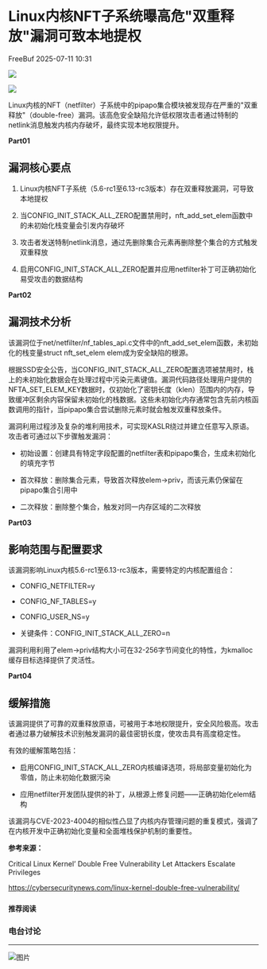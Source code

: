#  Linux内核NFT子系统曝高危"双重释放"漏洞可致本地提权  
 FreeBuf   2025-07-11 10:31  
  
![](https://mmbiz.qpic.cn/mmbiz_gif/qq5rfBadR38jUokdlWSNlAjmEsO1rzv3srXShFRuTKBGDwkj4gvYy34iajd6zQiaKl77Wsy9mjC0xBCRg0YgDIWg/640?wx_fmt=gif "")  
  
  
![](https://mmbiz.qpic.cn/mmbiz_jpg/qq5rfBadR3ibB6c57w7TYCsC97JxXoqaKM8vEQx04zY5wdDF32x8atw2GAqKhCLsCSLW2JlmK6gEDBLmrbujbMQ/640?wx_fmt=jpeg&from=appmsg "")  
  
  
Linux内核的NFT（netfilter）子系统中的pipapo集合模块被发现存在严重的"双重释放"（double-free）漏洞。该高危安全缺陷允许低权限攻击者通过特制的netlink消息触发内核内存破坏，最终实现本地权限提升。  
  
  
**Part01**  
## 漏洞核心要点  
  
  
1. Linux内核NFT子系统（5.6-rc1至6.13-rc3版本）存在双重释放漏洞，可导致本地提权  
  
  
2. 当CONFIG_INIT_STACK_ALL_ZERO配置禁用时，nft_add_set_elem函数中的未初始化栈变量会引发内存破坏  
  
  
3. 攻击者发送特制netlink消息，通过先删除集合元素再删除整个集合的方式触发双重释放  
  
  
4. 启用CONFIG_INIT_STACK_ALL_ZERO配置并应用netfilter补丁可正确初始化易受攻击的数据结构  
  
  
**Part02**  
## 漏洞技术分析  
  
  
该漏洞位于net/netfilter/nf_tables_api.c文件中的nft_add_set_elem函数，未初始化的栈变量struct nft_set_elem elem成为安全缺陷的根源。  
  
  
根据SSD安全公告，当CONFIG_INIT_STACK_ALL_ZERO配置选项被禁用时，栈上的未初始化数据会在处理过程中污染元素键值。漏洞代码路径处理用户提供的NFTA_SET_ELEM_KEY数据时，仅初始化了密钥长度（klen）范围内的内存，导致缓冲区剩余内容保留未初始化的栈数据。这些未初始化内存通常包含先前内核函数调用的指针，当pipapo集合尝试删除元素时就会触发双重释放条件。  
  
  
漏洞利用过程涉及复杂的堆利用技术，可实现KASLR绕过并建立任意写入原语。攻击者可通过以下步骤触发漏洞：  
  
- 初始设置：创建具有特定字段配置的netfilter表和pipapo集合，生成未初始化的填充字节  
  
- 首次释放：删除集合元素，导致首次释放elem->priv，而该元素仍保留在pipapo集合引用中  
  
- 二次释放：删除整个集合，触发对同一内存区域的二次释放  
  
**Part03**  
## 影响范围与配置要求  
  
  
该漏洞影响Linux内核5.6-rc1至6.13-rc3版本，需要特定的内核配置组合：  
  
- CONFIG_NETFILTER=y  
  
- CONFIG_NF_TABLES=y  
  
- CONFIG_USER_NS=y  
  
- 关键条件：CONFIG_INIT_STACK_ALL_ZERO=n  
  
漏洞利用利用了elem->priv结构大小可在32-256字节间变化的特性，为kmalloc缓存目标选择提供了灵活性。  
  
  
**Part04**  
## 缓解措施  
  
  
该漏洞提供了可靠的双重释放原语，可被用于本地权限提升，安全风险极高。攻击者通过暴力破解技术识别触发漏洞的最佳密钥长度，使攻击具有高度稳定性。  
  
  
有效的缓解策略包括：  
  
- 启用CONFIG_INIT_STACK_ALL_ZERO内核编译选项，将局部变量初始化为零值，防止未初始化数据污染  
  
- 应用netfilter开发团队提供的补丁，从根源上修复问题——正确初始化elem结构  
  
该漏洞与CVE-2023-4004的相似性凸显了内核内存管理问题的重复模式，强调了在内核开发中正确初始化变量和全面堆栈保护机制的重要性。  
  
  
**参考来源：**  
  
Critical Linux Kernel’ Double Free Vulnerability Let Attackers Escalate Privileges  
  
https://cybersecuritynews.com/linux-kernel-double-free-vulnerability/  
  
  
###   
###   
###   
  
**推荐阅读**  
  
[](https://mp.weixin.qq.com/s?__biz=MjM5NjA0NjgyMA==&mid=2651324737&idx=1&sn=8f0843cf1d51ac50bd1eae4a5f0e4c87&scene=21#wechat_redirect)  
  
### 电台讨论  
  
****  
  
  
  
![图片](https://mmbiz.qpic.cn/mmbiz_gif/qq5rfBadR3icF8RMnJbsqatMibR6OicVrUDaz0fyxNtBDpPlLfibJZILzHQcwaKkb4ia57xAShIJfQ54HjOG1oPXBew/640?wx_fmt=gif&wxfrom=5&wx_lazy=1&tp=webp "")  
  
   
  
